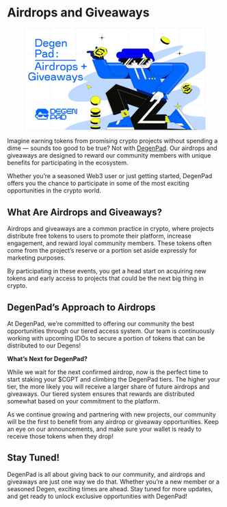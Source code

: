 # Airdrops and Giveaways

<figure><img src="../../.gitbook/assets/image (19).png" alt=""><figcaption></figcaption></figure>

Imagine earning tokens from promising crypto projects without spending a dime — sounds too good to be true? Not with [DegenPad](http://degenpad.com/). Our airdrops and giveaways are designed to reward our community members with unique benefits for participating in the ecosystem.

Whether you’re a seasoned Web3 user or just getting started, DegenPad offers you the chance to participate in some of the most exciting opportunities in the crypto world.

## What Are Airdrops and Giveaways? <a href="#id-6df9" id="id-6df9"></a>

Airdrops and giveaways are a common practice in crypto, where projects distribute free tokens to users to promote their platform, increase engagement, and reward loyal community members. These tokens often come from the project’s reserve or a portion set aside expressly for marketing purposes.

By participating in these events, you get a head start on acquiring new tokens and early access to projects that could be the next big thing in crypto.

## DegenPad’s Approach to Airdrops <a href="#id-15b6" id="id-15b6"></a>

At DegenPad, we’re committed to offering our community the best opportunities through our tiered access system. Our team is continuously working with upcoming IDOs to secure a portion of tokens that can be distributed to our Degens!

**What’s Next for DegenPad?**

While we wait for the next confirmed airdrop, now is the perfect time to start staking your $CGPT and climbing the DegenPad tiers. The higher your tier, the more likely you will receive a larger share of future airdrops and giveaways. Our tiered system ensures that rewards are distributed somewhat based on your commitment to the platform.

As we continue growing and partnering with new projects, our community will be the first to benefit from any airdrop or giveaway opportunities. Keep an eye on our announcements, and make sure your wallet is ready to receive those tokens when they drop!

## Stay Tuned! <a href="#id-80db" id="id-80db"></a>

DegenPad is all about giving back to our community, and airdrops and giveaways are just one way we do that. Whether you’re a new member or a seasoned Degen, exciting times are ahead. Stay tuned for more updates, and get ready to unlock exclusive opportunities with DegenPad!

[\
](https://medium.com/@degenpad?source=post_page-----cca07c790db0--------------------------------)
